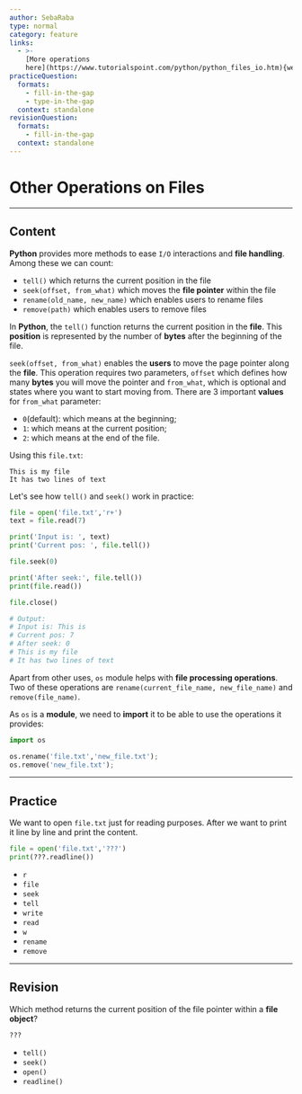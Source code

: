 ```yaml
---
author: SebaRaba
type: normal
category: feature
links:
  - >-
    [More operations
    here](https://www.tutorialspoint.com/python/python_files_io.htm){website}
practiceQuestion:
  formats:
    - fill-in-the-gap
    - type-in-the-gap
  context: standalone
revisionQuestion:
  formats:
    - fill-in-the-gap
  context: standalone
---
```


# Other Operations on Files


---

## Content

**Python** provides more methods to ease `I/O` interactions and **file handling**. Among these we can count:

- `tell()` which returns the current position in the file
- `seek(offset, from_what)` which moves the **file pointer** within the file
- `rename(old_name, new_name)` which enables users to rename files
- `remove(path)` which enables users to remove files

In **Python**, the `tell()` function returns the current position in the **file**. This **position** is represented by the number of **bytes** after the beginning of the file.

`seek(offset, from_what)` enables the **users** to move the page pointer along the **file**. This operation requires two parameters, `offset` which defines how many **bytes** you will move the pointer and `from_what`, which is optional and states where you want to start moving from. There are 3 important **values** for `from_what` parameter:

- `0`(default): which means at the beginning;
- `1`: which means at the current position;
- `2`: which means at the end of the file.

Using this `file.txt`:

```plain-text
This is my file
It has two lines of text
```

Let's see how `tell()` and `seek()` work in practice:

```python
file = open('file.txt','r+')
text = file.read(7)

print('Input is: ', text)
print('Current pos: ', file.tell())

file.seek(0)

print('After seek:', file.tell())
print(file.read())

file.close()

# Output:
# Input is: This is
# Current pos: 7
# After seek: 0
# This is my file
# It has two lines of text
```

Apart from other uses, `os` module helps with **file processing operations**. Two of these operations are
`rename(current_file_name, new_file_name)` and `remove(file_name)`.

As `os` is a **module**, we need to **import** it to be able to use the operations it provides:

```python
import os

os.rename('file.txt','new_file.txt');
os.remove('new_file.txt');
```

---

## Practice

We want to open `file.txt` just for reading purposes. After we want to print it line by line and print the content.

```py
file = open('file.txt','???')
print(???.readline())
```

- `r`
- `file`
- `seek`
- `tell`
- `write`
- `read`
- `w`
- `rename`
- `remove`


---

## Revision

Which method returns the current position of the file pointer within a **file object**?

```python
???
```

- `tell()`
- `seek()`
- `open()`
- `readline()`

